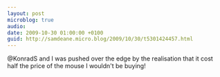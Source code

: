 ```yaml
---
layout: post
microblog: true
audio: 
date: 2009-10-30 01:00:00 +0100
guid: http://samdeane.micro.blog/2009/10/30/t5301424457.html
---
```

@KonradS and I was pushed over the edge by the realisation that it cost half the price of the mouse I wouldn't be buying!
